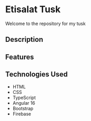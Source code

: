 # Etisalat Tusk

Welcome to the repository for my tusk

## Description

## Features

## Technologies Used

- HTML
- CSS
- TypeScript
- Angular 16
- Bootstrap
- Firebase

